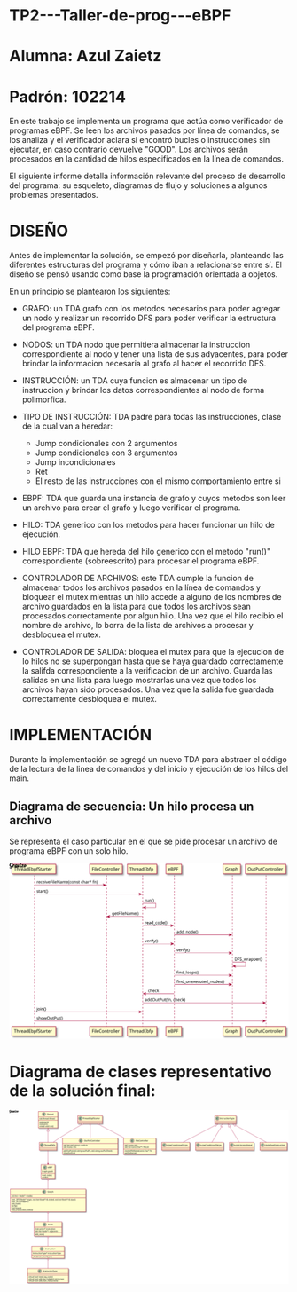 # TP2---Taller-de-prog---eBPF
# Alumna: Azul Zaietz
# Padrón: 102214

En este trabajo se implementa un programa que actúa como verificador de programas eBPF. Se leen los archivos pasados por línea de comandos, se los analiza y el verificador aclara si encontró bucles o instrucciones sin ejecutar, en caso contrario devuelve "GOOD". Los archivos serán procesados en la cantidad de hilos especificados en la línea de comandos. 

El siguiente informe detalla información relevante del proceso de desarrollo del programa: su esqueleto, diagramas de flujo y soluciones a algunos problemas presentados.

# DISEÑO

Antes de implementar la solución, se empezó por diseñarla, planteando las diferentes estructuras del programa y cómo iban a relacionarse entre sí. 
El diseño se pensó usando como base la programación orientada a objetos.

En un principio se plantearon los siguientes:

- GRAFO: un TDA grafo con los metodos necesarios para poder agregar un nodo y realizar un recorrido DFS para poder verificar la estructura del programa eBPF.

- NODOS: un TDA nodo que permitiera almacenar la instruccion correspondiente al nodo y tener una lista de sus adyacentes, para poder brindar la informacion necesaria al grafo al hacer el recorrido DFS.

- INSTRUCCIÓN: un TDA cuya funcion es almacenar un tipo de instruccion y brindar los datos correspondientes al nodo de forma polimorfica.

- TIPO DE INSTRUCCIÓN: TDA padre para todas las instrucciones, clase de la cual van a heredar:
    - Jump condicionales con 2 argumentos
    - Jump condicionales con 3 argumentos
    - Jump incondicionales
    - Ret
    - El resto de las instrucciones con el mismo comportamiento entre si

- EBPF: TDA que guarda una instancia de grafo y cuyos metodos son leer un archivo para crear el grafo y luego verificar el programa.

- HILO: TDA generico con los metodos para hacer funcionar un hilo de ejecución.

- HILO EBPF: TDA que hereda del hilo generico con el metodo "run()" correspondiente (sobreescrito) para procesar el programa eBPF.

- CONTROLADOR DE ARCHIVOS: este TDA cumple la funcion de almacenar todos los archivos pasados en la línea de comandos y bloquear el mutex mientras un hilo accede a alguno de los nombres de archivo guardados en la lista para que todos los archivos sean procesados correctamente por algun hilo. Una vez que el hilo recibio el nombre de archivo, lo borra de la lista de archivos a procesar y desbloquea el mutex.

- CONTROLADOR DE SALIDA: bloquea el mutex para que la ejecucion de lo hilos no se superpongan hasta que se haya guardado correctamente la salifda correspondiente a la verificacion de un archivo. Guarda las salidas en una lista para luego mostrarlas una vez que todos los archivos hayan sido procesados. Una vez que la salida fue guardada correctamente desbloquea el mutex.


# IMPLEMENTACIÓN

Durante la implementación se agregó un nuevo TDA para abstraer el código de la lectura de la linea de comandos y del inicio y ejecución de los hilos del main.

## Diagrama de secuencia: Un hilo procesa un archivo

Se representa el caso particular en el que se pide procesar un archivo de programa eBPF con un solo hilo.

![secuence](./thread_file.svg)

# Diagrama de clases representativo de la solución final:

![uml](./uml.svg)
